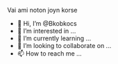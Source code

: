 
 Vai ami noton joyn korse 
- 👋 Hi, I’m @Bkobkocs
- 👀 I’m interested in ...
- 🌱 I’m currently learning ...
- 💞️ I’m looking to collaborate on ...
- 📫 How to reach me ...

<!---
Bkobkocs/Bkobkocs is a ✨ special ✨ repository because its `README.md` (this file) appears on your GitHub profile.
You can click the Preview link to take a look at your changes.
--->

